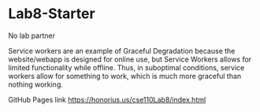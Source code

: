 # Lab8-Starter

No lab partner

Service workers are an example of Graceful Degradation because the website/webapp is designed for online use, but Service Workers allows for limited functionality while offline. Thus, in suboptimal conditions, service workers allow for something to work, which is much more graceful than nothing working.

GitHub Pages link
https://honorius.us/cse110Lab8/index.html
